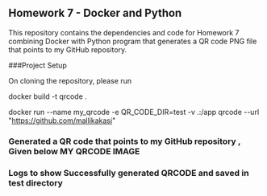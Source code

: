 ##                     Homework 7   - Docker and Python
This repository contains the dependencies and code for Homework 7 combining Docker with Python program that generates a QR code PNG file that points to my GitHub repository.

###Project Setup

  On cloning the repository, please run
  
  docker build -t qrcode .
  
  docker run --name my_qrcode -e QR_CODE_DIR=test -v .:/app  qrcode --url "https://github.com/mallikakasi"
  

### Generated a QR code that points to my GitHub repository , Given below MY QRCODE IMAGE 


### Logs to show Successfully generated QRCODE and saved in test directory 

